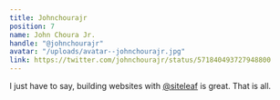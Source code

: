 ```yaml
---
title: Johnchourajr
position: 7
name: John Choura Jr.
handle: "@johnchourajr"
avatar: "/uploads/avatar--johnchourajr.jpg"
link: https://twitter.com/johnchourajr/status/571840493727948800
---
```


I just have to say, building websites with [@siteleaf](https://twitter.com/siteleaf) is great. That is all.
